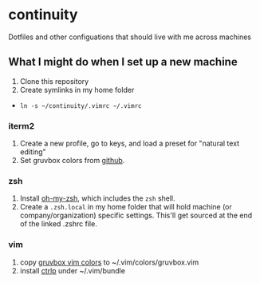 # continuity
Dotfiles and other configuations that should live with me across machines

## What I might do when I set up a new machine

1. Clone this repository 
2. Create symlinks in my home folder 
* `ln -s ~/continuity/.vimrc ~/.vimrc`

### iterm2
1. Create a new profile, go to keys, and load a preset for "natural text editing" 
2. Set gruvbox colors from [github](https://github.com/morhetz/gruvbox-contrib).

### zsh
1. Install [oh-my-zsh](https://github.com/robbyrussell/oh-my-zsh), which includes the `zsh` shell.
2. Create a `.zsh.local` in my home folder that will hold machine (or company/organization) specific settings. This'll get sourced at the end of the linked .zshrc file.

### vim
1. copy [gruvbox vim colors](https://github.com/morhetz/gruvbox) to ~/.vim/colors/gruvbox.vim
2. install [ctrlp](https://github.com/ctrlpvim/ctrlp.vim) under ~/.vim/bundle

